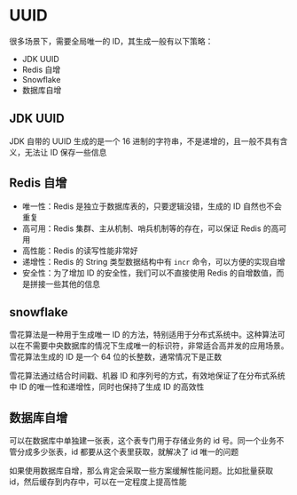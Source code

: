 # UUID

很多场景下，需要全局唯一的 ID，其生成一般有以下策略：

- JDK UUID
- Redis 自增
- Snowflake 
- 数据库自增

## JDK UUID

JDK 自带的 UUID 生成的是一个 16 进制的字符串，不是递增的，且一般不具有含义，无法让 ID 保存一些信息

## Redis 自增

- 唯一性：Redis 是独立于数据库表的，只要逻辑没错，生成的 ID 自然也不会重复
- 高可用：Redis 集群、主从机制、哨兵机制等的存在，可以保证 Redis 的高可用
- 高性能：Redis 的读写性能非常好
- 递增性：Redis 的 String 类型数据结构中有 `incr` 命令，可以方便的实现自增
- 安全性：为了增加 ID 的安全性，我们可以不直接使用 Redis 的自增数值，而是拼接一些其他的信息

## snowflake

雪花算法是一种用于生成唯一 ID 的方法，特别适用于分布式系统中。这种算法可以在不需要中央数据库的情况下生成唯一的标识符，非常适合高并发的应用场景。雪花算法生成的 ID 是一个 64 位的长整数，通常情况下是正数

雪花算法通过结合时间戳、机器 ID 和序列号的方式，有效地保证了在分布式系统中 ID 的唯一性和递增性，同时也保持了生成 ID 的高效性

## 数据库自增

可以在数据库中单独建一张表，这个表专门用于存储业务的 id 号。同一个业务不管分成多少张表，id 都要从这个表里获取，就解决了 id 唯一的问题

如果使用数据库自增，那么肯定会采取一些方案缓解性能问题。比如批量获取 id，然后缓存到内存中，可以在一定程度上提高性能